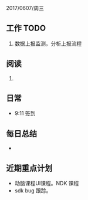 2017/0607/周三

工作 TODO
---
1. 数据上报监测，分析上报流程

阅读
----
1. 

日常
----
- 9:11 签到




每日总结
--------
- 
  
近期重点计划
-----------
- 动脑课程UI课程。NDK 课程
- sdk bug 跟踪。
